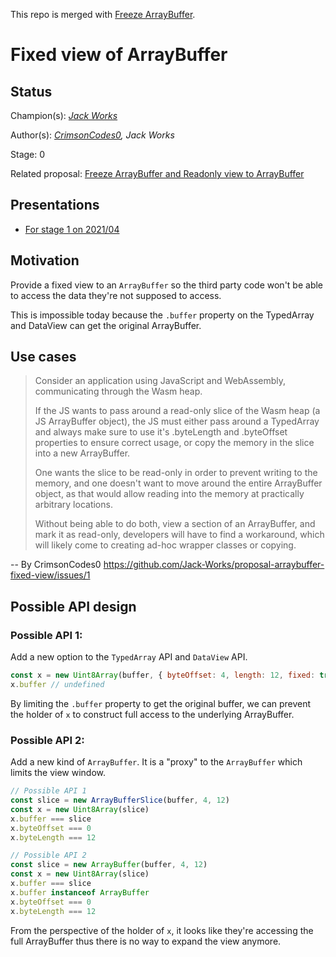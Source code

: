 This repo is merged with [Freeze ArrayBuffer](https://github.com/Jack-Works/proposal-readonly-arraybuffer).

# Fixed view of ArrayBuffer

## Status

Champion(s): *[Jack Works](https://github.com/Jack-Works)*

Author(s): *[CrimsonCodes0](https://github.com/CrimsonCodes0), Jack Works*

Stage: 0

Related proposal: [Freeze ArrayBuffer and Readonly view to ArrayBuffer](https://github.com/Jack-Works/proposal-readonly-arraybuffer)

## Presentations

- [For stage 1 on 2021/04](https://docs.google.com/presentation/d/1TGLvflOG63C5iHush597ffKTenoYowc3MivQEhAM20w/edit?usp=sharing)

## Motivation

Provide a fixed view to an `ArrayBuffer` so the third party code won't be able to access the data they're not supposed to access.

This is impossible today because the `.buffer` property on the TypedArray and DataView can get the original ArrayBuffer.

## Use cases

> Consider an application using JavaScript and WebAssembly, communicating through the Wasm heap.
>
> If the JS wants to pass around a read-only slice of the Wasm heap (a JS ArrayBuffer object), the JS must either pass around a TypedArray and always make sure to use it's .byteLength and .byteOffset properties to ensure correct usage, or copy the memory in the slice into a new ArrayBuffer.
>
> One wants the slice to be read-only in order to prevent writing to the memory, and one doesn't want to move around the entire ArrayBuffer object, as that would allow reading into the memory at practically arbitrary locations.
>
> Without being able to do both, view a section of an ArrayBuffer, and mark it as read-only, developers will have to find a workaround, which will likely come to creating ad-hoc wrapper classes or copying.

-- By CrimsonCodes0 https://github.com/Jack-Works/proposal-arraybuffer-fixed-view/issues/1

## Possible API design

### Possible API 1:

Add a new option to the `TypedArray` API and `DataView` API.

```js
const x = new Uint8Array(buffer, { byteOffset: 4, length: 12, fixed: true })
x.buffer // undefined
```

By limiting the `.buffer` property to get the original buffer, we can prevent the holder of `x` to construct full access to the underlying ArrayBuffer.

### Possible API 2:

Add a new kind of `ArrayBuffer`. It is a "proxy" to the `ArrayBuffer` which limits the view window.

```js
// Possible API 1
const slice = new ArrayBufferSlice(buffer, 4, 12)
const x = new Uint8Array(slice)
x.buffer === slice
x.byteOffset === 0
x.byteLength === 12
```

```js
// Possible API 2
const slice = new ArrayBuffer(buffer, 4, 12)
const x = new Uint8Array(slice)
x.buffer === slice
x.buffer instanceof ArrayBuffer
x.byteOffset === 0
x.byteLength === 12
```

From the perspective of the holder of `x`, it looks like they're accessing the full ArrayBuffer thus there is no way to expand the view anymore.

<!-- ## Implementations

### Polyfill/transpiler implementations

*A JavaScript implementation of the proposal, ideally packaged in a way that enables easy, realistic experimentation. See [implement.md](https://github.com/tc39/how-we-work/blob/master/implement.md) for details on creating useful prototype implementations.*

You can try out the implementation of this proposal in the npm package [frobnicate](https://www.npmjs.com/package/frobnicate). Note, this package has semver major version 0 and is subject to change.

### Native implementations

*For Stage 3+ proposals, and occasionally earlier, it is helpful to link to the implementation status of full, end-to-end JavaScript engines. Filing these issues before Stage 3 is somewhat unnecessary, though, as it's not very actionable.*

- [V8]() (*Links to tracking issues in each JS engine*)
- [JSC]()
- [SpiderMonkey]()
- ... -->

<!-- ## Q&A
**Q**: Why is the proposal this way?
**A**: Because reasons! -->
